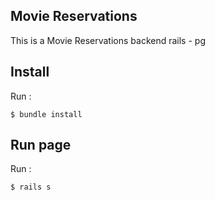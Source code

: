 ## Movie Reservations
This is a Movie Reservations backend rails - pg

## Install
Run :
```
$ bundle install
```

## Run page
Run :
```
$ rails s
```
